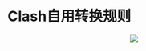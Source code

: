 # Clash自用转换规则

 <div align=center>
<img src="https://raw.githubusercontent.com/hushenan/Picture/main/mm.gif">
</div>
